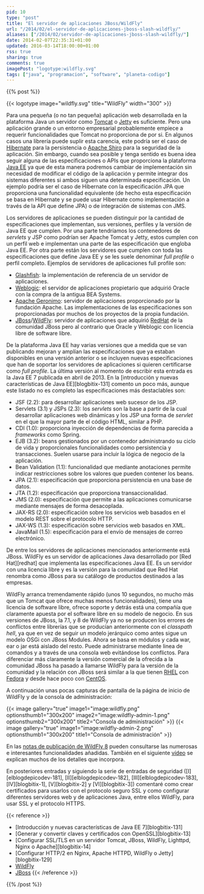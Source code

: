 ```yaml
---
pid: 10
type: "post"
title: "El servidor de aplicaciones JBoss/WildFly"
url: "/2014/02/el-servidor-de-aplicaciones-jboss-slash-wildfly/"
aliases: ["/2014/02/servidor-de-aplicaciones-jboss-slash-wildfly/"]
date: 2014-02-07T22:35:31+01:00
updated: 2016-03-14T18:00:00+01:00
rss: true
sharing: true
comments: true
imagePost: "logotype:wildfly.svg"
tags: ["java", "programacion", "software", "planeta-codigo"]
---
```


{{% post %}}

{{< logotype image="wildfly.svg" title="WildFly" width="300" >}}

Para una pequeña (o no tan pequeña) aplicación web desarrollada en la plataforma Java un servidor como [Tomcat](http://tomcat.apache.org/) o [Jetty](http://www.eclipse.org/jetty/) es suficiente. Pero una aplicación grande o un entorno empresarial probablemente empiece a requerir funcionalidades que Tomcat no proporciona de por si. En algunos casos una librería puede suplir esta carencia, este podría ser el caso de [Hibernate](http://hibernate.org/) para la persistencia o [Apache Shiro](http://shiro.apache.org/) para la seguridad de la aplicación. Sin embargo, cuando sea posible y tenga sentido es buena idea seguir alguna de las especificaciones o APIs que proporciona la plataforma [Java EE](https://en.wikipedia.org/wiki/Java_Platform,_Enterprise_Edition) ya que de esta manera podremos cambiar de implementación sin necesidad de modificar el código de la aplicación y permite integrar dos sistemas diferentes si ambos siguen una determinada especificación. Un ejemplo podría ser el caso de Hibernate con la especificación JPA que proporciona una funcionalidad equivalente (de hecho esta especificación se basa en Hibernate y se puede usar Hibernate como implementación a través de la API que define JPA) o de integración de sistemas con JMS.

Los servidores de aplicaciones se pueden distinguir por la cantidad de especificaciones que implementan, sus versiones, perfiles y la versión de Java EE que cumplen. Por una parte tendríamos los contenedores de _servlets_ y JSP como podrían ser Apache Tomcat y Jetty, estos cumplen con un perfil web e implementan una parte de las especificación que engloba Java EE. Por otra parte están los servidores que cumplen con toda las especificaciones que define Java EE y se les suele denominar _full profile_ o perfil completo. Ejemplos de servidores de aplicaciones full profile son:

* [Glashfish](https://glassfish.java.net/): la implementación de referencia de un servidor de aplicaciones.
* [Weblogic](https://www.oracle.com/us/products/middleware/cloud-app-foundation/weblogic/suite/overview/index.html): el servidor de aplicaciones propietario que adquirió Oracle con la compra de la antigua BEA Systems.
* [Apache Geronimo](http://geronimo.apache.org/): servidor de aplicaciones proporcionado por la fundación Apache. Las implementaciones de las especificaciones son proporcionadas por muchos de los proyectos de la propia fundación.
* [JBoss](https://www.jboss.org/overview/)/[WildFly](http://wildfly.org/): servidor de aplicaciones que adquirió [RedHat](http://www.redhat.com/) de la comunidad JBoss pero al contrario que Oracle y Weblogic con licencia libre de software libre.

De la plataforma Java EE hay varias versiones que a medida que se van publicando mejoran y amplían las especificaciones que ya estaban disponibles en una versión anterior o se incluyen nuevas especificaciones que han de soportar los servidores de aplicaciones si quieren certificarse como _full profile_. La última versión al momento de escribir esta entrada es la Java EE 7 publicada en abril de 2013. En la [introducción y nuevas características de Java EE][blogbitix-131] comento un poco más, aunque este listado no es completo las especificaciones más destaclables son:

* JSF (2.2): para desarrollar aplicaciones web sucesor de los JSP.
* Servlets (3.1) y JSPs (2.3): los _servlets_ son la base a partir de la cual desarrollar aplicaciones web dinámicas y los JSP una forma de _servlet_ en el que la mayor parte de el código HTML, similar a PHP.
* CDI (1.0): proporciona inyección de dependencias de forma parecida a _frameworks_ como Spring.
* EJB (3.2): beans gestionados por un contenedor administrando su ciclo de vida y proporcionales funcionalidades como persistencia y transacciones. Suelen usarse para incluir la lógica de negocio de la aplicación.
* Bean Validation (1.1): funcionalidad que mediante anotaciones permite indicar restricciones sobre los valores que pueden contener los beans.
* JPA (2.1): especificación que proporciona persistencia en una base de datos.
* JTA (1.2): especificación que proporciona transaccionalidad.
* JMS (2.0): especificación que permite a las aplicaciones comunicarse mediante mensajes de forma desacoplada.
* JAX-RS (2.0): especificación sobre los servicios web basados en el modelo REST sobre el protocolo HTTP.
* JAX-WS (1.3): especificación sobre servicios web basados en XML.
* JavaMail (1.5): especificación para el envío de mensajes de correo electrónico.

De entre los servidores de aplicaciones mencionados anteriormente está JBoss. WildFly es un servidor de aplicaciones Java desarrollado por [Red Hat][redhat] que implementa las especificaciones Java EE. Es un servidor con una licencia libre y es la versión para la comunidad que Red Hat renombra como JBoss para su catálogo de productos destinados a las empresas.

WildFly arranca tremendamente rápido (unos 10 segundos, no mucho más que un Tomcat que ofrece muchas menos funcionalidades), tiene una licencia de software libre, ofrece soporte y detrás está una compañía que claramente apuesta por el software libre en su modelo de negocio. En sus versiones de JBoss, la 7.1, y 8 de WildFly ya no se producen los errores de conflictos entre librerías que se producían anteriormente con el _classpath hell_, ya que en vez de seguir un modelo jerárquico como antes sigue un modelo OSGi con JBoss Modules. Ahora se basa en módulos y cada war, ear o jar está aislado del resto. Puede administrarse mediante linea de comandos y a través de una consola web evitándose los conflictos. Para diferenciar más claramente la versión comercial de la ofrecida a la comunidad JBoss ha pasado a llamarse WildFly para la versión de la comunidad y la relación con JBoss será similar a la que tienen [RHEL](http://www.redhat.com/products/enterprise-linux/) con [Fedora](https://fedoraproject.org/) y desde hace poco con [CentOS](http://www.centos.org/).

A continuación unas pocas capturas de pantalla de la página de inicio de WildFly y de la consola de administración:

{{< image
    gallery="true"
    image1="image:wildfly.png" optionsthumb1="300x200"
    image2="image:wildfly-admin-1.png" optionsthumb2="300x200" title2="Consola de administración" >}}
{{< image
    gallery="true"
    image1="image:wildfly-admin-2.png" optionsthumb1="300x200" title1="Consola de administración" >}}

En las [notas de publicación de WildFly 8](http://wildfly.org/news/2014/02/11/WildFly8-Final-Released/) pueden consultarse las numerosas e interesantes funcionalidades añadidas. También en el siguiente [vídeo](http://wildfly.org/news/2013/11/21/WildFly-8-Webinar/) se explican muchos de los detalles que incorpora.

En posteriores entradas y siguiendo la serie de entradas de seguridad ([I][elblogdepicodev-181], [II][elblogdepicodev-182], [III][elblogdepicodev-183], [IV][blogbitix-1], [V][blogbitix-2] y [VI][blogbitix-3]) comentaré como crear certificados para usarlos con el protocolo seguro SSL y como configurar diferentes servidores web y de aplicaciones Java, entre ellos WildFly, para usar SSL y el protocolo HTTPS.

{{< reference >}}
* [Introducción y nuevas características de Java EE 7][blogbitix-131]
* [Generar y convertir claves y certificados con OpenSSL][blogbitix-13]
* [Configurar SSL/TLS en un servidor Tomcat, JBoss, WildFly, Lighttpd, Nginx o Apache][blogbitix-14]
* [Configurar HTTP/2 en Nginx, Apache HTTPD, WildFly o Jetty][blogbitix-129]
* [WildFly](http://wildfly.org/)
* [JBoss](http://jbossas.jboss.org/)
{{< /reference >}}

{{% /post %}}
